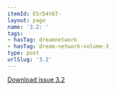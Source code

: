 ```yaml
---
itemId: ESrD4t6T-
layout: page
name: '3.2: '
tags:
- hasTag: dreamnetwork
- hasTag: dream-network-volume-3
type: post
urlSlug: '3.2'
---
```

<a href="../files/pdfs/Volume_3/3.2-'3-4'-The-Dream-Network-Volume-3-4.pdf" download="">Download issue 3.2</a>
